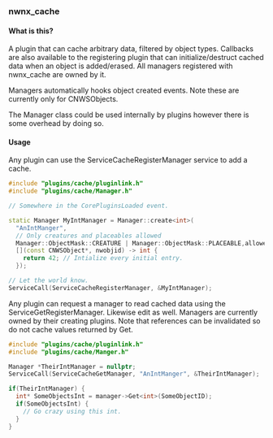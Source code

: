 ### nwnx_cache

#### What is this?

A plugin that can cache arbitrary data, filtered by object types.  Callbacks
are also available to the registering plugin that can initialize/destruct cached
data when an object is added/erased.  All managers registered with nwnx_cache are
owned by it.

Managers automatically hooks object created events.  Note these are currently only for
CNWSObjects.

The Manager class could be used internally by plugins however there is some overhead by doing
so.

#### Usage

Any plugin can use the ServiceCacheRegisterManager service to add a cache.

```c++
#include "plugins/cache/pluginlink.h"
#include "plugins/cache/Manager.h"

// Somewhere in the CorePluginsLoaded event.

static Manager MyIntManager = Manager::create<int>(
  "AnIntManger",
  // Only creatures and placeables allowed
  Manager::ObjectMask::CREATURE | Manager::ObjectMask::PLACEABLE,allowed
  [](const CNWSObject*, nwobjid) -> int {
    return 42; // Intialize every initial entry.
  });

// Let the world know.
ServiceCall(ServiceCacheRegisterManager, &MyIntManager);

```

Any plugin can request a manager to read cached data using the ServiceGetRegisterManager.  Likewise edit as well.  Managers
are currently owned by their creating plugins.  Note that references
can be invalidated so do not cache values returned by Get.

```c++
#include "plugins/cache/pluginlink.h"
#include "plugins/cache/Manger.h"

Manager *TheirIntManager = nullptr;
ServiceCall(ServiceCacheGetManager, "AnIntManger", &TheirIntManager);

if(TheirIntManager) {
  int* SomeObjectsInt = manager->Get<int>(SomeObjectID);
  if(SomeObjectsInt) {
    // Go crazy using this int.
  }
}
```


